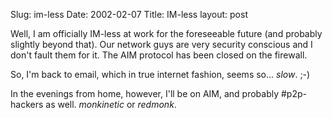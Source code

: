 Slug: im-less
Date: 2002-02-07
Title: IM-less
layout: post

Well, I am officially IM-less at work for the foreseeable future (and probably slightly beyond that). Our network guys are very security conscious and I don&#39;t fault them for it. The AIM protocol has been closed on the firewall.<p>
So, I&#39;m back to email, which in true internet fashion, seems so... <i>slow</i>. ;-)<p>
In the evenings from home, however, I&#39;ll be on AIM, and probably #p2p-hackers as well. <i>monkinetic</i> or <i>redmonk</i>.</p></p>
